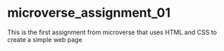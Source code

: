 # microverse_assignment_01
This is the first assignment from microverse that uses HTML and CSS to create a simple web page

